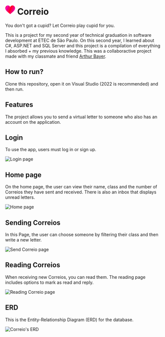 # <img width="32px" height="32px" src="https://github.com/ioolliver/correio/blob/master/CorreioApplication/Assets/correio.svg" alt="Universing Logo"> Correio

You don't got a cupid? Let Correio play cupid for you.

This is a project for my second year of technical graduation in software development at ETEC de São Paulo. On this second year, I learned about C#, ASP.NET and SQL Server and this project is a compilation of everything I absorbed + my previous knowledge. This was a collaboractive project made with my classmate and friend [Arthur Bayer](https://github.com/BayerTu).

## How to run?

Clone this repository, open it on Visual Studio (2022 is recommended) and then run.

## Features

The project allows you to send a virtual letter to someone who also has an account on the application. 

## Login

To use the app, users must log in or sign up.

<img src="https://i.imgur.com/q9GEBj6.png" alt="Login page">

## Home page

On the home page, the user can view their name, class and the number of Correios they have sent and received. There is also an inbox that displays unread letters.

<img src="https://i.imgur.com/w6mtujV.png" alt="Home page">

## Sending Correios

In this Page, the user can choose someone by filtering their class and then write a new letter.

<img src="https://i.imgur.com/UWKtGdS.png" alt="Send Correio page">

## Reading Correios

When receiving new Correios, you can read them. The reading page includes options to mark as read and reply.

<img src="https://i.imgur.com/ocIQA0d.png" alt="Reading Correio page">

## ERD

This is the Entity-Relationship Diagram (ERD) for the database.

<img src="https://i.imgur.com/jD93W1q.png" alt="Correio's ERD">
